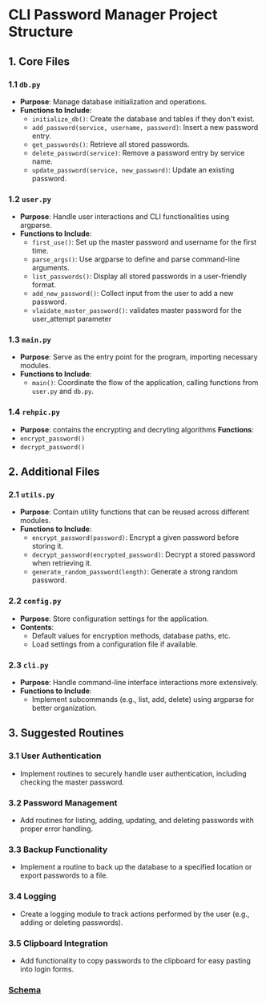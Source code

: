 # CLI Password Manager Project Structure

## 1. Core Files

### 1.1 `db.py`
- **Purpose**: Manage database initialization and operations.
- **Functions to Include**:
  - `initialize_db()`: Create the database and tables if they don't exist.
  - `add_password(service, username, password)`: Insert a new password entry.
  - `get_passwords()`: Retrieve all stored passwords.
  - `delete_password(service)`: Remove a password entry by service name.
  - `update_password(service, new_password)`: Update an existing password.


### 1.2 `user.py`
- **Purpose**: Handle user interactions and CLI functionalities using argparse.
- **Functions to Include**:
  - `first_use()`: Set up the master password and username for the first time.
  - `parse_args()`: Use argparse to define and parse command-line arguments.
  - `list_passwords()`: Display all stored passwords in a user-friendly format.
  - `add_new_password()`: Collect input from the user to add a new password.
  - `vlaidate_master_password()`: validates master password for the user_attempt parameter

### 1.3 `main.py`
- **Purpose**: Serve as the entry point for the program, importing necessary modules.
- **Functions to Include**:
  - `main()`: Coordinate the flow of the application, calling functions from `user.py` and `db.py`.

### 1.4 `rehpic.py`
- **Purpose**: contains the encrypting and decryting algorithms
**Functions**: 
- `encrypt_password()`
- `decrypt_password()`
## 2. Additional Files

### 2.1 `utils.py`
- **Purpose**: Contain utility functions that can be reused across different modules.
- **Functions to Include**:
  - `encrypt_password(password)`: Encrypt a given password before storing it.
  - `decrypt_password(encrypted_password)`: Decrypt a stored password when retrieving it.
  - `generate_random_password(length)`: Generate a strong random password.

### 2.2 `config.py`
- **Purpose**: Store configuration settings for the application.
- **Contents**:
  - Default values for encryption methods, database paths, etc.
  - Load settings from a configuration file if available.

### 2.3 `cli.py`
- **Purpose**: Handle command-line interface interactions more extensively.
- **Functions to Include**:
  - Implement subcommands (e.g., list, add, delete) using argparse for better organization.


## 3. Suggested Routines

### 3.1 User Authentication
- Implement routines to securely handle user authentication, including checking the master password.

### 3.2 Password Management
- Add routines for listing, adding, updating, and deleting passwords with proper error handling.

### 3.3 Backup Functionality
- Implement a routine to back up the database to a specified location or export passwords to a file.

### 3.4 Logging
- Create a logging module to track actions performed by the user (e.g., adding or deleting passwords).

### 3.5 Clipboard Integration
- Add functionality to copy passwords to the clipboard for easy pasting into login forms.
### **[Schema](schema.sql)**